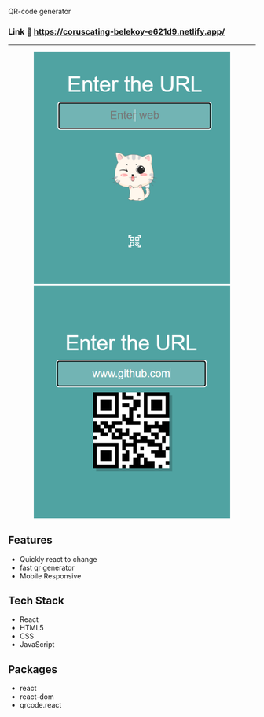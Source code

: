 QR-code generator

### Link :link: https://coruscating-belekoy-e621d9.netlify.app/



---

<div align="center">
<img src="./demo2.png" width="400">
<img src="./demo1.png" width="400">
</div>

## Features

- Quickly react to change
- fast qr generator
- Mobile Responsive



## Tech Stack

- React
- HTML5
- CSS
- JavaScript

## Packages

- react
- react-dom
- qrcode.react
